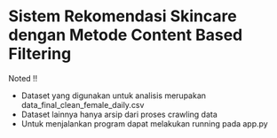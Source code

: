 # Sistem Rekomendasi Skincare dengan Metode Content Based Filtering

Noted !!
* Dataset yang digunakan untuk analisis merupakan data_final_clean_female_daily.csv
* Dataset lainnya hanya arsip dari proses crawling data
* Untuk menjalankan program dapat melakukan running pada app.py
